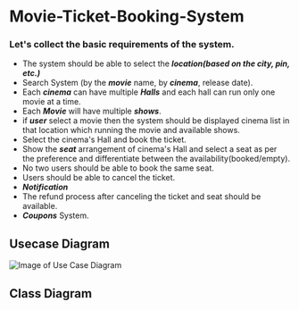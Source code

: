 # Movie-Ticket-Booking-System

### Let's collect the basic requirements of the system.

- The system should be able to select the **_location(based on the city, pin, etc.)_**
- Search System (by the **_movie_** name, by **_cinema_**, release date).
- Each **_cinema_** can have multiple **_Halls_** and each hall can run only one movie at a time.
- Each **_Movie_** will have multiple **_shows_**.
- if **_user_** select a movie then the system should be displayed cinema list in that location which running the movie and available shows.
- Select the cinema's Hall and book the ticket.
- Show the **_seat_** arrangement of cinema's Hall and select a seat as per the preference and differentiate between the availability(booked/empty).
- No two users should be able to book the same seat.
- Users should be able to cancel the ticket.
- **_Notification_**
- The refund process after canceling the ticket and seat should be available.
- **_Coupons_** System.

## Usecase Diagram

![Image of Use Case Diagram](https://github.com/thepeeyoosh/Movie-Ticket-Booking-System/images/usecase_movie_ticket_booking.png)

## Class Diagram